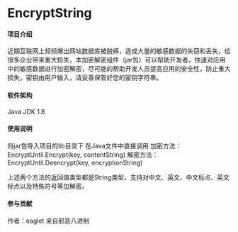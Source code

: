 ﻿# EncryptString

#### 项目介绍
近期互联网上频频爆出网站数据库被脱裤，造成大量的敏感数据的失窃和丢失，给很多企业带来重大损失，本加密解密组件（jar包）可以帮助开发者，快速对应用中的敏感数据进行加密解密，尽可能的帮助开发人员提高应用的安全性，防止重大损失，密钥由用户输入，请妥善保管好您的密钥字符串。

#### 软件架构
Java JDK 1.8



#### 使用说明

将jar包导入项目的lib目录下
在Java文件中直接调用
加密方法：EncryptUntil.Encrypt(key, contentString)
解密方法：EncryptUntil.Deencrypt(key, encryptionString)

上述两个方法的返回值类型都是String类型，支持对中文、英文、中文标点、英文标点以及特殊符号等加解密。


#### 参与贡献

作者：eaglet
来自邪恶八进制 


